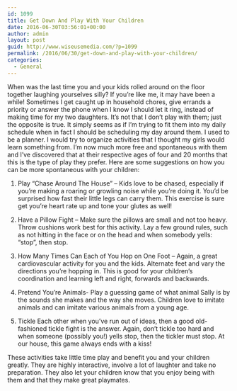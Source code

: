 ```yaml
---
id: 1099
title: Get Down And Play With Your Children
date: 2016-06-30T03:56:01+00:00
author: admin
layout: post
guid: http://www.wiseusemedia.com/?p=1099
permalink: /2016/06/30/get-down-and-play-with-your-children/
categories:
  - General
---
```

When was the last time you and your kids rolled around on the floor together laughing yourselves silly? If you&#8217;re like me, it may have been a while! Sometimes I get caught up in household chores, give errands a priority or answer the phone when I know I should let it ring, instead of making time for my two daughters. It&#8217;s not that I don&#8217;t play with them; just the opposite is true. It simply seems as if I&#8217;m trying to fit them into my daily schedule when in fact I should be scheduling my day around them. I used to be a planner. I would try to organize activities that I thought my girls would learn something from. I&#8217;m now much more free and spontaneous with them and I&#8217;ve discovered that at their respective ages of four and 20 months that this is the type of play they prefer. Here are some suggestions on how you can be more spontaneous with your children:
  
1. Play &#8220;Chase Around The House&#8221; &#8211; Kids love to be chased, especially if you&#8217;re making a roaring or growling noise while you&#8217;re doing it. You&#8217;d be surprised how fast their little legs can carry them. This exercise is sure get you&#8217;re heart rate up and tone your glutes as well!

2. Have a Pillow Fight &#8211; Make sure the pillows are small and not too heavy. Throw cushions work best for this activity. Lay a few ground rules, such as not hitting in the face or on the head and when somebody yells: &#8220;stop&#8221;, then stop.

3. How Many Times Can Each of You Hop on One Foot &#8211; Again, a great cardiovascular activity for you and the kids. Alternate feet and vary the directions you&#8217;re hopping in. This is good for your children&#8217;s coordination and learning left and right, forwards and backwards.

4. Pretend You&#8217;re Animals- Play a guessing game of what animal Sally is by the sounds she makes and the way she moves. Children love to imitate animals and can imitate various animals from a young age.

5. Tickle Each other when you&#8217;ve run out of ideas, then a good old-fashioned tickle fight is the answer. Again, don&#8217;t tickle too hard and when someone (possibly you!) yells stop, then the tickler must stop. At our house, this game always ends with a kiss!

These activities take little time play and benefit you and your children greatly. They are highly interactive, involve a lot of laughter and take no preparation. They also let your children know that you enjoy being with them and that they make great playmates.